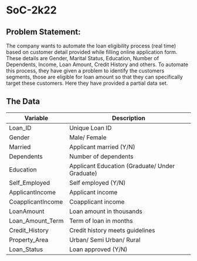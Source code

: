 # SoC-2k22
## Problem Statement:
The company wants to automate the loan eligibility process (real time) based on customer detail provided while filling online application form. These details are Gender, Marital Status, Education, Number of Dependents, Income, Loan Amount, Credit History and others. To automate this process, they have given a problem to identify the customers segments, those are eligible for loan amount so that they can specifically target these customers. Here they have provided a partial data set.
## The Data
| Variable  | Description |
| ------------- | ------------- |
| Loan_ID | Unique Loan ID  |
| Gender  | Male/ Female  |
| Married | Applicant married (Y/N)  |
| Dependents  | Number of dependents  |
| Education | Applicant Education (Graduate/ Under Graduate)  |
| Self_Employed  | Self employed (Y/N) |
| ApplicantIncome | Applicant income  |
| CoapplicantIncome  | Coapplicant income  |
| LoanAmount | Loan amount in thousands  |
| Loan_Amount_Term  | Term of loan in months  |
| Credit_History | Credit history meets guidelines |
| Property_Area | Urban/ Semi Urban/ Rural  |
| Loan_Status | Loan approved (Y/N)  |
